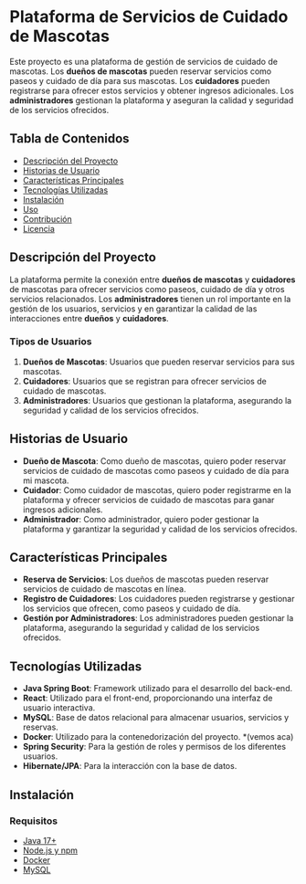 
# Plataforma de Servicios de Cuidado de Mascotas

Este proyecto es una plataforma de gestión de servicios de cuidado de mascotas. Los **dueños de mascotas** pueden reservar servicios como paseos y cuidado de día para sus mascotas. Los **cuidadores** pueden registrarse para ofrecer estos servicios y obtener ingresos adicionales. Los **administradores** gestionan la plataforma y aseguran la calidad y seguridad de los servicios ofrecidos.

## Tabla de Contenidos

- [Descripción del Proyecto](#descripción-del-proyecto)
- [Historias de Usuario](#historias-de-usuario)
- [Características Principales](#características-principales)
- [Tecnologías Utilizadas](#tecnologías-utilizadas)
- [Instalación](#instalación)
- [Uso](#uso)
- [Contribución](#contribución)
- [Licencia](#licencia)

## Descripción del Proyecto

La plataforma permite la conexión entre **dueños de mascotas** y **cuidadores** de mascotas para ofrecer servicios como paseos, cuidado de día y otros servicios relacionados. Los **administradores** tienen un rol importante en la gestión de los usuarios, servicios y en garantizar la calidad de las interacciones entre **dueños** y **cuidadores**.

### Tipos de Usuarios

1. **Dueños de Mascotas**: Usuarios que pueden reservar servicios para sus mascotas.
2. **Cuidadores**: Usuarios que se registran para ofrecer servicios de cuidado de mascotas.
3. **Administradores**: Usuarios que gestionan la plataforma, asegurando la seguridad y calidad de los servicios ofrecidos.

## Historias de Usuario

- **Dueño de Mascota**: Como dueño de mascotas, quiero poder reservar servicios de cuidado de mascotas como paseos y cuidado de día para mi mascota.
- **Cuidador**: Como cuidador de mascotas, quiero poder registrarme en la plataforma y ofrecer servicios de cuidado de mascotas para ganar ingresos adicionales.
- **Administrador**: Como administrador, quiero poder gestionar la plataforma y garantizar la seguridad y calidad de los servicios ofrecidos.

## Características Principales

- **Reserva de Servicios**: Los dueños de mascotas pueden reservar servicios de cuidado de mascotas en línea.
- **Registro de Cuidadores**: Los cuidadores pueden registrarse y gestionar los servicios que ofrecen, como paseos y cuidado de día.
- **Gestión por Administradores**: Los administradores pueden gestionar la plataforma, asegurando la seguridad y calidad de los servicios ofrecidos.

## Tecnologías Utilizadas

- **Java Spring Boot**: Framework utilizado para el desarrollo del back-end.
- **React**: Utilizado para el front-end, proporcionando una interfaz de usuario interactiva.
- **MySQL**: Base de datos relacional para almacenar usuarios, servicios y reservas.
- **Docker**: Utilizado para la contenedorización del proyecto. *(vemos aca)
- **Spring Security**: Para la gestión de roles y permisos de los diferentes usuarios.
- **Hibernate/JPA**: Para la interacción con la base de datos.

## Instalación

### Requisitos

- [Java 17+](https://www.oracle.com/java/technologies/javase-jdk17-downloads.html)
- [Node.js y npm](https://nodejs.org/)
- [Docker](https://www.docker.com/)
- [MySQL](https://www.mysql.com/)